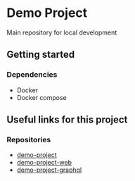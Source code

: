 # Demo Project

Main repository for local development

## Getting started

### Dependencies

- Docker
- Docker compose

## Useful links for this project

### Repositories

- [demo-project](https://github.com/alexdarland/demo-project)
- [demo-project-web](https://github.com/alexdarland/demo-project-web)
- [demo-project-graphql](https://github.com/alexdarland/demo-project-graphql)
